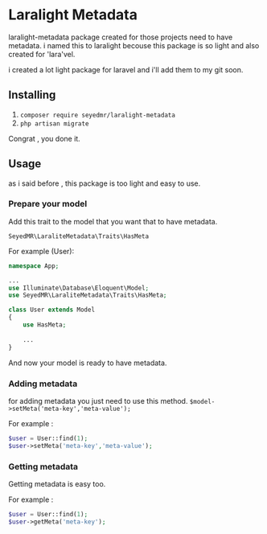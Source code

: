 # Laralight Metadata
laralight-metadata package created for those projects need to have metadata.
i named this to laralight becouse this package is so light and also created for 'lara'vel. 

i created a lot light package for laravel and i'll add them to my git soon.

## Installing

1. `composer require seyedmr/laralight-metadata`
2. `php artisan migrate`

Congrat , you done it.

## Usage
as i said before , this package is too light and easy to use.

### Prepare your model
Add this trait to the model that you want that to have metadata.

`SeyedMR\LaraliteMetadata\Traits\HasMeta`

For example (User):

```php
namespace App;

...
use Illuminate\Database\Eloquent\Model;
use SeyedMR\LaraliteMetadata\Traits\HasMeta;

class User extends Model
{
    use HasMeta;
    
    ...
}
```

And now your model is ready to have metadata.

### Adding metadata
for adding metadata you just need to use this method.
`$model->setMeta('meta-key','meta-value');`

For example :
```php
$user = User::find(1);
$user->setMeta('meta-key','meta-value');
```
 ### Getting metadata

Getting metadata is easy too.

For example :
```php
$user = User::find(1);
$user->getMeta('meta-key');
```

